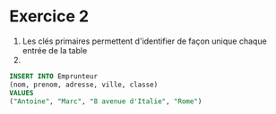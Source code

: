 # Exercice 2

1. Les clés primaires permettent d'identifier de façon unique chaque entrée de la table
2.
```sql
INSERT INTO Emprunteur
(nom, prenom, adresse, ville, classe)
VALUES
("Antoine", "Marc", "8 avenue d'Italie", "Rome")

```